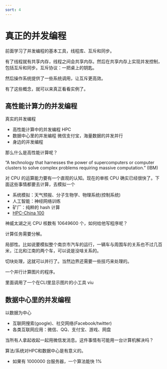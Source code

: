 ```yaml
---
sort: 4
---
```

# 真正的并发编程

前面学习了并发编程的基本工具，线程库、互斥和同步。

有了线程就有共享内存，线程之间会共享内存。然后在共享内存上实现并发控制，包括互斥和同步。互斥协议：一把桌上的钥匙。

然后操作系统提供了一些系统调用，让互斥更高效。

有了这些概念，就可以来真正看看实例了。

## 高性能计算力的并发编程

真实的并发编程
- 高性能计算中的并发编程 HPC
- 数据中心里的并发编程 微信支付宝，海量数据的并发并行
- 身边的并发编程 

那么什么是高性能计算呢？

“A technology that harnesses the power of supercomputers or computer clusters to solve complex problems requiring massive computation.” (IBM)

对 CPU 的运算能力要有一个直观的认知。现在的单核 CPU 确实已经很快了。下面这些事情都要去计算，去模拟一个
- 系统模拟：天气预报、分子生物学、物理系统(控制系统)
- 人工智能：神经网络训练
- 矿厂：纯粹的 hash 计算
- [HPC-China 100](http://www.hpc100.cn/top100/20/)

神威太湖之光 CPU 核数有 10649600 个，如何给他写程序呢？

计算任务需要分解。

局部性。比如说要模拟整个南京市汽车的运行，一辆车与周围车的关系也不过几百米，江北和江南的两个车，可以说是没啥关系的。

切块处理，这就可以并行了。当然边界还需要一些技巧来处理的。

一个并行计算图片的程序。

里面调用了一个在CLI里显示图片的小工具 viu



## 数据中心里的并发编程

以数据为中心
- 互联网搜索(google)、社交网络(Facebook/twitter)
- 各类互联网应用：微信、QQ、支付宝、游戏、网盘

当所有人拿起收起一起用微信发消息。这件事情有可能用一台计算机解决吗？

算法/系统对HPC和数据中心是有意义的。
- 如果有 1000000 台服务器，一个算法能快 1% 





